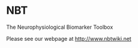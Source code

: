 NBT
===

The Neurophysiological Biomarker Toolbox

Please see our webpage at http://www.nbtwiki.net
